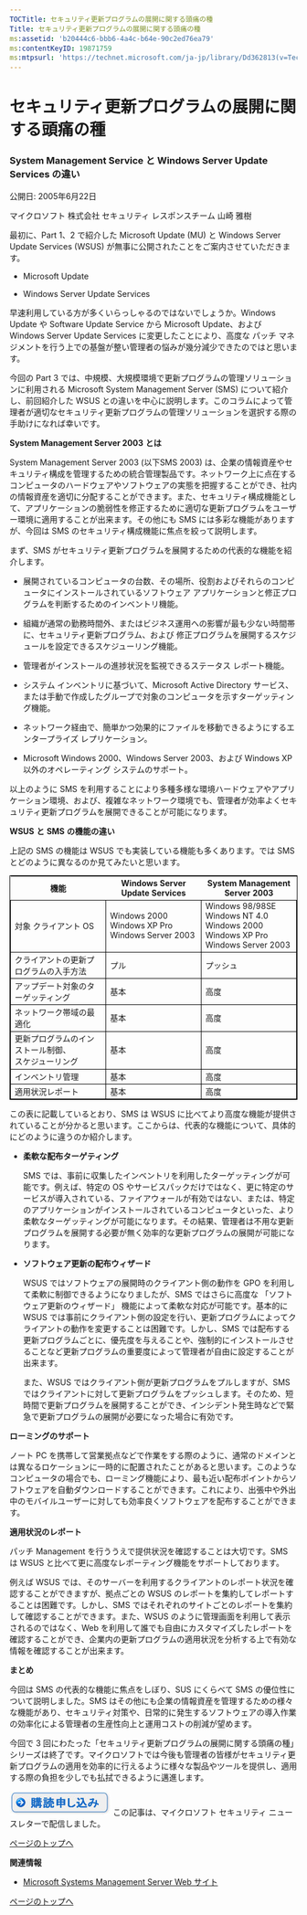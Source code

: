 ```yaml
---
TOCTitle: セキュリティ更新プログラムの展開に関する頭痛の種
Title: セキュリティ更新プログラムの展開に関する頭痛の種
ms:assetid: 'b20444c6-bbb6-4a4c-b64e-90c2ed76ea79'
ms:contentKeyID: 19871759
ms:mtpsurl: 'https://technet.microsoft.com/ja-jp/library/Dd362813(v=TechNet.10)'
---
```


セキュリティ更新プログラムの展開に関する頭痛の種
================================================

### System Management Service と Windows Server Update Services の違い

公開日: 2005年6月22日

マイクロソフト 株式会社 セキュリティ レスポンスチーム 山崎 雅樹

最初に、Part 1、2 で紹介した Microsoft Update (MU) と Windows Server Update Services (WSUS) が無事に公開されたことをご案内させていただきます。

-   Microsoft Update

-   Windows Server Update Services

早速利用している方が多くいらっしゃるのではないでしょうか。Windows Update や Software Update Service から Microsoft Update、および Windows Server Update Services に変更したことにより、高度な パッチ マネジメントを行う上での基盤が整い管理者の悩みが幾分減少できたのではと思います。

今回の Part 3 では、中規模、大規模環境で更新プログラムの管理ソリューションに利用される Microsoft System Management Server (SMS) について紹介し、前回紹介した WSUS との違いを中心に説明します。このコラムによって管理者が適切なセキュリティ更新プログラムの管理ソリューションを選択する際の手助けになれば幸いです。

**System Management Server 2003** **とは**

System Management Server 2003 (以下SMS 2003) は、企業の情報資産やセキュリティ構成を管理するための統合管理製品です。ネットワーク上に点在するコンピュータのハードウェアやソフトウェアの実態を把握することができ、社内の情報資産を適切に分配することができます。また、セキュリティ構成機能として、アプリケーションの脆弱性を修正するために適切な更新プログラムをユーザー環境に適用することが出来ます。その他にも SMS には多彩な機能がありますが、今回は SMS のセキュリティ構成機能に焦点を絞って説明します。

まず、SMS がセキュリティ更新プログラムを展開するための代表的な機能を紹介します。

-   展開されているコンピュータの台数、その場所、役割およびそれらのコンピュータにインストールされているソフトウェア アプリケーションと修正プログラムを判断するためのインベントリ機能。

-   組織が通常の勤務時間外、またはビジネス運用への影響が最も少ない時間帯に、セキュリティ更新プログラム、および 修正プログラムを展開するスケジュールを設定できるスケジューリング機能。

-   管理者がインストールの進捗状況を監視できるステータス レポート機能。

-   システム インベントリに基づいて、Microsoft Active Directory サービス、または手動で作成したグループで対象のコンピュータを示すターゲッティング機能。

-   ネットワーク経由で、簡単かつ効果的にファイルを移動できるようにするエンタープライズ レプリケーション。

-   Microsoft Windows 2000、Windows Server 2003、および Windows XP 以外のオペレーティング システムのサポート。

以上のように SMS を利用することにより多種多様な環境ハードウェアやアプリケーション環境、および、複雑なネットワーク環境でも、管理者が効率よくセキュリティ更新プログラムを展開できることが可能になります。

**WSUS** **と** **SMS** **の機能の違い**

上記の SMS の機能は WSUS でも実装している機能も多くあります。では SMS とどのように異なるのか見てみたいと思います。

 
<table style="border:1px solid black;">
<colgroup>
<col width="33%" />
<col width="33%" />
<col width="33%" />
</colgroup>
<thead>
<tr class="header">
<th>機能</th>
<th>Windows Server Update Services</th>
<th>System Management Server 2003</th>
</tr>
</thead>
<tbody>
<tr class="odd">
<td style="border:1px solid black;">対象 クライアント OS</td>
<td style="border:1px solid black;">Windows 2000<br />
Windows XP Pro<br />
Windows Server 2003</td>
<td style="border:1px solid black;">Windows 98/98SE<br />
Windows NT 4.0<br />
Windows 2000<br />
Windows XP Pro<br />
Windows Server 2003</td>
</tr>
<tr class="even">
<td style="border:1px solid black;">クライアントの更新プログラムの入手方法</td>
<td style="border:1px solid black;">プル</td>
<td style="border:1px solid black;">プッシュ</td>
</tr>
<tr class="odd">
<td style="border:1px solid black;">アップデート対象のターゲッティング</td>
<td style="border:1px solid black;">基本</td>
<td style="border:1px solid black;">高度</td>
</tr>
<tr class="even">
<td style="border:1px solid black;">ネットワーク帯域の最適化</td>
<td style="border:1px solid black;">基本</td>
<td style="border:1px solid black;">高度</td>
</tr>
<tr class="odd">
<td style="border:1px solid black;">更新プログラムのインストール制御、<br />
スケジューリング</td>
<td style="border:1px solid black;">基本</td>
<td style="border:1px solid black;">高度</td>
</tr>
<tr class="even">
<td style="border:1px solid black;">インベントリ管理</td>
<td style="border:1px solid black;">基本</td>
<td style="border:1px solid black;">高度</td>
</tr>
<tr class="odd">
<td style="border:1px solid black;">適用状況レポート</td>
<td style="border:1px solid black;">基本</td>
<td style="border:1px solid black;">高度</td>
</tr>
</tbody>
</table>
  
この表に記載しているとおり、SMS は WSUS に比べてより高度な機能が提供されていることが分かると思います。ここからは、代表的な機能について、具体的にどのように違うのか紹介します。
  
-   **柔軟な配布ターゲティング**
  
    SMS では、事前に収集したインベントリを利用したターゲッティングが可能です。例えば、特定の OS やサービスパックだけではなく、更に特定のサービスが導入されている、ファイアウォールが有効ではない、または、特定のアプリケーションがインストールされているコンピュータといった、より柔軟なターゲッティングが可能になります。その結果、管理者は不用な更新プログラムを展開する必要が無く効率的な更新プログラムの展開が可能になります。
  
-   **ソフトウェア更新の配布ウィザード**
  
    WSUS ではソフトウェアの展開時のクライアント側の動作を GPO を利用して柔軟に制御できるようになりましたが、SMS ではさらに高度な 「ソフトウェア更新のウィザード」 機能によって柔軟な対応が可能です。基本的に WSUS では事前にクライアント側の設定を行い、更新プログラムによってクライアントの動作を変更することは困難です。しかし、SMS では配布する更新プログラムごとに、優先度を与えることや、強制的にインストールさせることなど更新プログラムの重要度によって管理者が自由に設定することが出来ます。
  
    また、WSUS ではクライアント側が更新プログラムをプルしますが、SMS ではクライアントに対して更新プログラムをプッシュします。そのため、短時間で更新プログラムを展開することができ、インシデント発生時などで緊急で更新プログラムの展開が必要になった場合に有効です。
  
**ローミングのサポート**
  
ノート PC を携帯して営業拠点などで作業をする際のように、通常のドメインとは異なるロケーションに一時的に配置されたことがあると思います。このようなコンピュータの場合でも、ローミング機能により、最も近い配布ポイントからソフトウェアを自動ダウンロードすることができます。これにより、出張中や外出中のモバイルユーザーに対しても効率良くソフトウェアを配布することができます。
  
**適用状況のレポート**
  
パッチ Management を行ううえで提供状況を確認することは大切です。SMS は WSUS と比べて更に高度なレポーティング機能をサポートしております。
  
例えば WSUS では、そのサーバーを利用するクライアントのレポート状況を確認することができますが、拠点ごとの WSUS のレポートを集約してレポートすることは困難です。しかし、SMS ではそれぞれのサイトごとのレポートを集約して確認することができます。また、WSUS のように管理画面を利用して表示されるのではなく、Web を利用して誰でも自由にカスタマイズしたレポートを確認することができ、企業内の更新プログラムの適用状況を分析する上で有効な情報を確認することが出来ます。
  
**まとめ**
  
今回は SMS の代表的な機能に焦点をしぼり、SUS にくらべて SMS の優位性について説明しました。SMS はその他にも企業の情報資産を管理するための様々な機能があり、セキュリティ対策や、日常的に発生するソフトウェアの導入作業の効率化による管理者の生産性向上と運用コストの削減が望めます。
  
今回で 3 回にわたった「セキュリティ更新プログラムの展開に関する頭痛の種」シリーズは終了です。マイクロソフトでは今後も管理者の皆様がセキュリティ更新プログラムの適用を効率的に行えるように様々な製品やツールを提供し、適用する際の負担を少しでも払拭できるように邁進します。
  
[![](images/Dd362813.btn_reg_today(ja-jp,TechNet.10).jpg)](https://technet.microsoft.com/ja-jp/library/d2607610-3137-420b-9bbf-2552bec68922(v=TechNet.10))  
この記事は、マイクロソフト セキュリティ ニュースレターで配信しました。
  
[](#mainsection)[ページのトップへ](#mainsection)
  
**関連情報**
  
-   [Microsoft Systems Management Server Web サイト](http://www.microsoft.com/japan/smserver/default.mspx)
  
[](#mainsection)[ページのトップへ](#mainsection)
